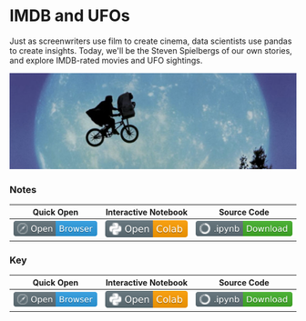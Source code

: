 # IMDB and UFOs

Just as screenwriters use film to create cinema, data scientists use pandas to create insights. Today, we'll be the Steven Spielbergs of our own stories, and explore IMDB-rated movies and UFO sightings.

![](../images/et.png)

### Notes
| Quick Open | Interactive Notebook | Source Code  | 
| :---------: | :-----------: | :------------: | 
| [![Link](../../tools/buttons/open-browser.svg)](https://files.node.ishaandey.com/week-2/workshop/pandas_key.html) | [![Link](../../tools/buttons/open-colab.svg)](https://colab.research.google.com/github/ishaandey/node/blob/master/week-2/workshop/pandas_notes.ipynb) | [![Link](../../tools/buttons/download-ipynb.svg)](https://files.node.ishaandey.com/week-2/workshop/pandas_notes.ipynb) |

### Key
| Quick Open | Interactive Notebook | Source Code  |
| :---------: | :-----------: | :------------: |
| [![Link](../../tools/buttons/open-browser.svg)](https://files.node.ishaandey.com/week-2/workshop/pandas_key.html) | [![Link](../../tools/buttons/open-colab.svg)](https://colab.research.google.com/github/ishaandey/node/blob/master/week-2/workshop/pandas_key.ipynb) | [![Link](../../tools/buttons/download-ipynb.svg)](https://files.node.ishaandey.com/week-2/workshop/pandas_key.ipynb) |
